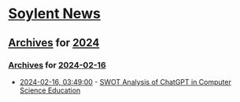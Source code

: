 # [Soylent News](../../../README.md)

## [Archives](../../index.md) for [2024](../index.md)

### [Archives](../../index.md) for [2024-02-16](index.md)

* [2024-02-16, 03:49:00](https://soylentnews.org/article.pl?sid=24/02/15/020239&from=rss) - [SWOT Analysis of ChatGPT in Computer Science Education](https://soylentnews.org/article.pl?sid=24/02/15/020239&from=rss)

